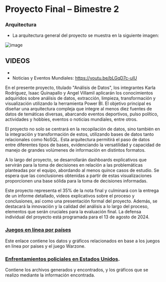 # Proyecto Final – Bimestre 2
### Arquitectura
- La arquitectura general del proyecto se muestra en la siguiente imagen:

![image](https://github.com/user-attachments/assets/beac6b47-f1cd-46c0-af03-5eb2e24f1b76)

VIDEOS
-
-
- Noticias y Eventos Mundiales: https://youtu.be/bLGqD7c-uIU

En el presente proyecto, titulado "Análisis de Datos", los integrantes Karla Rodríguez, Isaac Quinapallo y Angel Villamil aplicarán los conocimientos adquiridos sobre análisis de datos, extracción, limpieza, transformación y visualización utilizando la herramienta Power BI. El objetivo principal es diseñar una arquitectura compleja que integre al menos diez fuentes de datos de temáticas diversas, abarcando eventos deportivos, pulso político, actividades y hobbies, eventos o noticias mundiales, entre otros.

El proyecto no solo se centrará en la recopilación de datos, sino también en la integración y transformación de estos, utilizando bases de datos tanto relacionales como NoSQL. Esta arquitectura permitirá el paso de datos entre diferentes tipos de bases, evidenciando la versatilidad y capacidad de manejo de grandes volúmenes de información en distintos formatos.

A lo largo del proyecto, se desarrollarán dashboards explicativos que servirán para la toma de decisiones en relación a las problemáticas planteadas por el equipo, abordando al menos quince casos de estudio. Se espera que las conclusiones obtenidas a partir de estas visualizaciones proporcionen una base sólida para la toma de decisiones informadas.

Este proyecto representa el 35% de la nota final y culminará con la entrega de un informe detallado, videos explicativos sobre el proceso y conclusiones, así como una presentación formal del proyecto. Además, se destacará la innovación y la calidad del análisis a lo largo del proceso, elementos que serán cruciales para la evaluación final. La defensa individual del proyecto está programada para el 13 de agosto de 2024.

### [Juegos en línea por países](https://github.com/isaacquinapallo/ProyectoFinalAnalisisDeDatos/tree/main/4.%20Actividades%20y%20Hobbies/Juegos%20en%20Linea%20por%20Paises%20y%20Warzone)
Este enlace contiene los datos y gráficos relacionados en base a los juegos en linea por paises y el juego Warzone.

### [Enfrentamientos policiales en Estados Unidos](https://github.com/isaacquinapallo/ProyectoFinalAnalisisDeDatos/tree/main/Enfrentamientos%20Policiales%20y%20Abuso).
Contiene los archivos generados y encontrados, y los gráficos que se realizo mediante la información encontrada.

